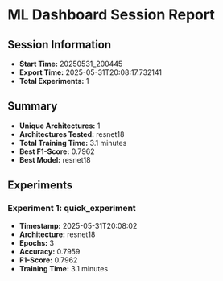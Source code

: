 # ML Dashboard Session Report

## Session Information
- **Start Time:** 20250531_200445
- **Export Time:** 2025-05-31T20:08:17.732141
- **Total Experiments:** 1

## Summary
- **Unique Architectures:** 1
- **Architectures Tested:** resnet18
- **Total Training Time:** 3.1 minutes
- **Best F1-Score:** 0.7962
- **Best Model:** resnet18

## Experiments

### Experiment 1: quick_experiment
- **Timestamp:** 2025-05-31T20:08:02
- **Architecture:** resnet18
- **Epochs:** 3
- **Accuracy:** 0.7959
- **F1-Score:** 0.7962
- **Training Time:** 3.1 minutes

